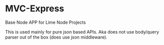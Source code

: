 MVC-Express
===========

Base Node APP for Lime Node Projects

This is used mainly for pure json based APIs. Aka does not use body/query parser out of the box (does use json middleware).